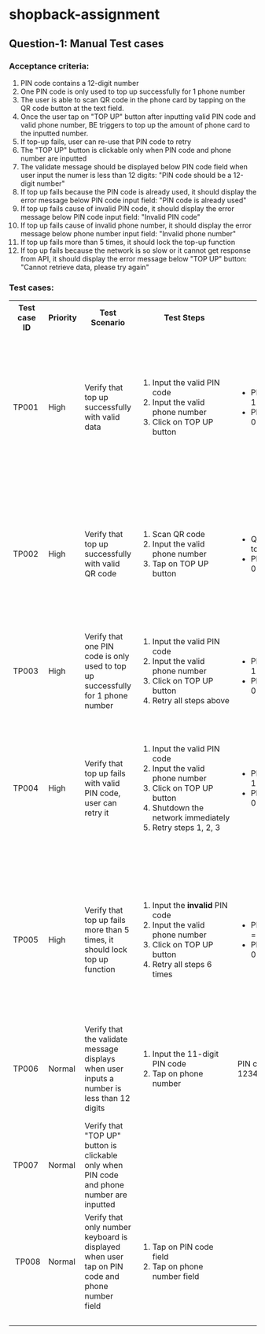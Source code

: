 
# shopback-assignment

## Question-1: Manual Test cases

### Acceptance criteria:
1. PIN code contains a 12-digit number
2. One PIN code is only used to top up successfully for 1 phone number
3. The user is able to scan QR code in the phone card by tapping on the QR code button at the text field.
4. Once the user tap on "TOP UP" button after inputting valid PIN code and valid phone number, BE triggers to top up the amount of phone card to the inputted number.
5. If top-up fails, user can re-use that PIN code to retry
6. The "TOP UP" button is clickable only when PIN code and phone number are inputted
7. The validate message should be displayed below PIN code field when user input the numer is less than 12 digits: "PIN code should be a 12-digit number"
8. If top up fails because the PIN code is already used, it should display the error message below PIN code input field: "PIN code is already used"
9. If top up fails cause of invalid PIN code, it should display the error message below PIN code input field: "Invalid PIN code"
10. If top up fails cause of invalid phone number, it should display the error message below phone number input field: "Invalid phone number"
11. If top up fails more than 5 times, it should lock the top-up function
12. If top up fails because the network is so slow or it cannot get response from API, it should display the error message below "TOP UP" button: "Cannot retrieve data, please try again"

### Test cases:

<table>
	<tbody>
		<tr>
			<th>Test case ID</th>
			<th>Priority</th>
			<th>Test Scenario</th>
			<th>Test Steps</th>
			<th>Test Data</th>
			<th>Expected Results</th>
			<th>Actual Results</th>
			<th>Automated</th>
		</tr>
		<tr>
			<td>TP001</td>
			<td>High</td>
			<td>Verify that top up successfully with valid data</td>
			<td>
				<ol>
					<li>Input the valid PIN code</li>
					<li>Input the valid phone number</li>
					<li>Click on TOP UP button</li>
				</ol>
			</td>
			<td>
				<ul>
					<li>PIN code = 123456789123</li>
					<li>Phone number = 0123456789</li>
				</ul>
			</td>
			<td>
				<ol>
					<li>BE triggers to top up the amount of phone card to the inputted number</li>
					<li>A successful message should be displayed</li>
				</ol>
			</td>
			<td>&nbsp;</td>
			<td>
				<ul>
					<li>- [x]</li>
				</ul>
			</td>
		</tr>
		<tr>
			<td>TP002</td>
			<td>High</td>
			<td>Verify that top up successfully with valid QR code</td>
			<td>
				<ol>
					<li>Scan QR code</li>
					<li>Input the valid phone number</li>
					<li>Tap&nbsp;on TOP UP button</li>
				</ol>
			</td>
			<td>
				<ul>
					<li>QR&nbsp;code =&nbsp;[Link to QR code]</li>
					<li>Phone number = 0123456789</li>
				</ul>
			</td>
			<td>
				<ol>
					<li>BE triggers to top up the amount of phone card to the inputted number</li>
					<li>A successful message should be displayed</li>
				</ol>
			</td>
			<td>&nbsp;</td>
			<td>&nbsp;</td>
		</tr>
		<tr>
			<td>TP003</td>
			<td>High</td>
			<td>Verify that one PIN code is only used to top up successfully for 1 phone number</td>
			<td>
				<ol>
					<li>Input the valid PIN code</li>
					<li>Input the valid phone number</li>
					<li>Click on TOP UP button</li>
					<li>Retry all steps above</li>
				</ol>
			</td>
			<td>&nbsp;
				<ul>
					<li>PIN code = 123456789123</li>
					<li>Phone number = 0123456789</li>
				</ul>
			</td>
			<td>&nbsp;An error message should be displayed below PIN code field: "PIN code is already used"</td>
			<td>&nbsp;</td>
			<td>&nbsp;
				<ul>
					<li>- [x]</li>
				</ul>
			</td>
		</tr>
		<tr>
			<td>TP004</td>
			<td>High</td>
			<td>Verify that top up fails with valid PIN code, user can retry it</td>
			<td>
				<ol>
					<li>Input the valid PIN code</li>
					<li>Input the valid phone number</li>
					<li>Click on TOP UP button</li>
					<li>Shutdown the network&nbsp;immediately</li>
					<li>Retry steps 1, 2, 3</li>
				</ol>
			</td>
			<td>
				<ul>
					<li>PIN code = 123456789123</li>
					<li>Phone number = 0123456789</li>
				</ul>
			</td>
			<td>
				<ol>
					<li>BE triggers to top up the amount of phone card to the inputted number</li>
					<li>A successful message should be displayed</li>
				</ol>
			</td>
			<td>&nbsp;</td>
			<td>
				<ul>
					<li>- [x]</li>
				</ul>
			</td>
		</tr>
		<tr>
			<td>TP005</td>
			<td>High</td>
			<td>Verify that top up fails more than 5 times, it should lock top up function</td>
			<td>
				<ol>
					<li>Input the <strong>invalid</strong> PIN code</li>
					<li>Input the valid phone number</li>
					<li>Click on TOP UP button</li>
					<li>Retry all steps 6 times</li>
				</ol>
			</td>
			<td>
				<ul>
					<li>PIN code =&nbsp;111111111111</li>
					<li>Phone number = 0123456789</li>
				</ul>
			</td>
			<td>
				<ol>
					<li>User cannot retry top up</li>
					<li>It should display an error message: "top up fails more than 5 times, this function is locked"</li>
				</ol>
			</td>
			<td>&nbsp;</td>
			<td>
				<ul>
					<li>- [x]</li>
				</ul>
			</td>
		</tr>
		<tr>
			<td>TP006</td>
			<td>Normal</td>
			<td>Verify that the validate message displays when user inputs a number is less than 12 digits&nbsp;</td>
			<td>
				<ol>
					<li>Input the 11-digit PIN code</li>
					<li>Tap on phone number</li>
				</ol>
			</td>
			<td>PIN code = 12345678912</td>
			<td>An error message should be displayed below PIN code field: "PIN code should be a 12-digit number"</td>
			<td>&nbsp;</td>
			<td>
				<ul>
					<li>- [x]</li>
				</ul>
			</td>
		</tr>
		<tr>
			<td>TP007</td>
			<td>Normal</td>
			<td>Verify that "TOP UP" button is clickable only when PIN code and phone number are inputted</td>
			<td>&nbsp;</td>
			<td>&nbsp;</td>
			<td>"TOP UP" button is clickable only when PIN code and phone number are inputted</td>
			<td>&nbsp;</td>
			<td>
				<ul>
					<li>- [x]</li>
				</ul>
			</td>
		</tr>
		<tr>
			<td>&nbsp;TP008</td>
			<td>Normal</td>
			<td>Verify that only number keyboard is displayed when user tap&nbsp;on PIN code and phone number field</td>
			<td>
				<ol>
					<li>Tap on PIN code field</li>
					<li>Tap on phone number field</li>
				</ol>
			</td>
			<td>&nbsp;</td>
			<td>&nbsp;Only number keyboard is displayed when user tap on PIN code and phone number field</td>
			<td>&nbsp;</td>
			<td>&nbsp;
				<ul>
					<li>- [x]</li>
				</ul>
			</td>
		</tr>
		<tr>
			<td>&nbsp;</td>
			<td>&nbsp;</td>
			<td>&nbsp;</td>
			<td>&nbsp;</td>
			<td>&nbsp;</td>
			<td>&nbsp;</td>
			<td>&nbsp;</td>
			<td>&nbsp;</td>
		</tr>
	</tbody>
</table>
